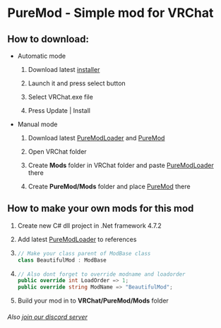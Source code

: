 # PureMod - Simple mod for VRChat

## How to download:

- Automatic mode
  
  1. Download latest [installer](https://github.com/PureFoxCore/PureMod/releases/latest/download/PureModInstaller.exe)
  
  2. Launch it and press select button
  
  3. Select VRChat.exe file
  
  4. Press Update | Install

- Manual mode
  
  1. Download latest [PureModLoader](https://github.com/PureFoxCore/PureMod/releases/latest/download/PureModLoader.dll) and [PureMod](https://github.com/PureFoxCore/PureMod/releases/latest/download/PureMod.dll)
  
  2. Open VRChat folder
  
  3. Create **Mods** folder in VRChat folder and paste [PureModLoader](https://github.com/PureFoxCore/PureMod/releases/latest/download/PureModLoader.dll) there
  
  4. Create **PureMod/Mods** folder and place [PureMod](https://github.com/PureFoxCore/PureMod/releases/latest/download/PureMod.dll) there
     

## How to make your own mods for this mod

1. Create new C# dll project in .Net framework 4.7.2

2. Add latest [PureModLoader](https://github.com/PureFoxCore/PureMod/releases/latest/download/PureModLoader.dll) to references

3. ```csharp
   // Make your class parent of ModBase class
   class BeautifulMod : ModBase
   ```

4. ```csharp
   // Also dont forget to override modname and loadorder
   public override int LoadOrder => 1;
   public override string ModName => "BeautifulMod";
   ```

5. Build your mod in to **VRChat/PureMod/Mods** folder
   

###### Also [join our discord server](https://discord.gg/VCbeWNW)
